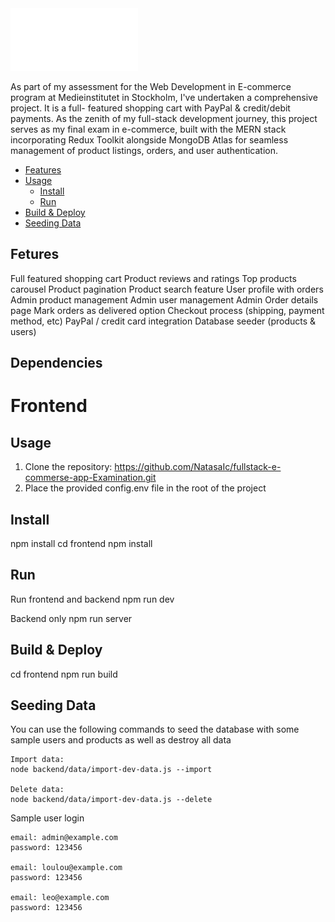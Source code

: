 ﻿<img src='./frontend//src//assets//E (3).png' alt="Logo" height="100"/>

As part of my assessment for the Web Development in E-commerce program at Medieinstitutet in Stockholm, I've undertaken a comprehensive project. It is a full- featured shopping cart with PayPal & credit/debit payments. As the zenith of my full-stack development journey, this project serves as my final exam in e-commerce, built with the MERN stack incorporating Redux Toolkit alongside MongoDB Atlas for seamless management of product listings, orders, and user authentication.

<!-- toc -->

- [Features](#features)
- [Usage](#usage)
  - [Install](#install)
  - [Run](#run)
- [Build & Deploy](#build--deploy)
- [Seeding Data](#seeding-data)

<!-- tocstop -->

## Fetures

Full featured shopping cart
Product reviews and ratings
Top products carousel
Product pagination
Product search feature
User profile with orders
Admin product management
Admin user management
Admin Order details page
Mark orders as delivered option
Checkout process (shipping, payment method, etc)
PayPal / credit card integration
Database seeder (products & users)

## Dependencies

# Frontend

## Usage

1. Clone the repository:
   https://github.com/NatasaIc/fullstack-e-commerse-app-Examination.git
2. Place the provided config.env file in the root of the project

## Install

npm install
cd frontend
npm install

## Run

Run frontend and backend
npm run dev

Backend only
npm run server

## Build & Deploy

cd frontend
npm run build

## Seeding Data

You can use the following commands to seed the database with some sample users and products as well as destroy all data

```
Import data:
node backend/data/import-dev-data.js --import

Delete data:
node backend/data/import-dev-data.js --delete
```

Sample user login

```
email: admin@example.com
password: 123456

email: loulou@example.com
password: 123456

email: leo@example.com
password: 123456
```
